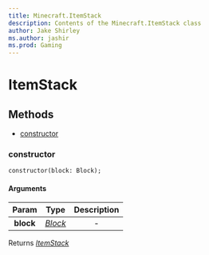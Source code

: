 ```yaml
---
title: Minecraft.ItemStack
description: Contents of the Minecraft.ItemStack class
author: Jake Shirley
ms.author: jashir
ms.prod: Gaming
---
```

# ItemStack


## Methods
- [constructor](#constructor)
  
### **constructor**
`
constructor(block: Block);
`

#### Arguments
| Param | Type | Description |
| :---: | :---: | :---: |
| **block** | [*Block*]("Block.md") | - |

Returns [*ItemStack*]("ItemStack.md")


